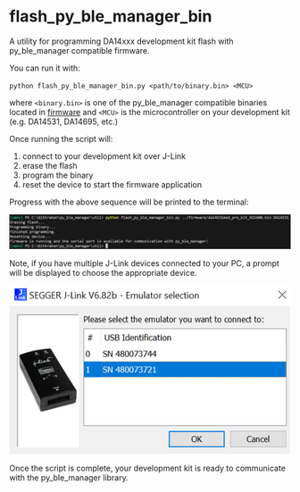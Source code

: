 # flash_py_ble_manager_bin

A utility for programming DA14xxx development kit flash with py_ble_manager compatible firmware.

You can run it with:

`python flash_py_ble_manager_bin.py <path/to/binary.bin> <MCU>`

where `<binary.bin>` is one of the py_ble_manager compatible binaries located in [firmware](./../firmware/)
and `<MCU>` is the microcontroller on your development kit (e.g. DA14531, DA14695, etc.)

Once running the script will:

1. connect to your development kit over J-Link
2. erase the flash
3. program the binary
4. reset the device to start the firmware application

Progress with the above sequence will be printed to the terminal:

![terminal](assets/terminal.png)

Note, if you have multiple J-Link devices connected to your PC, a prompt will be displayed to choose the appropriate device.

![prompt](assets/prompt.png)

Once the script is complete, your development kit is ready to communicate with the py_ble_manager library.
